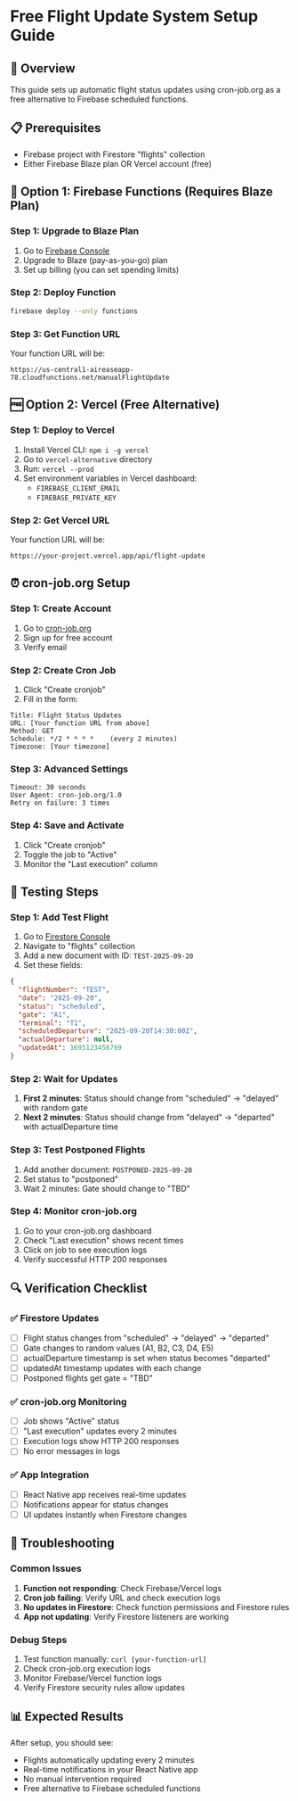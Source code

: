 # Free Flight Update System Setup Guide

## 🎯 Overview
This guide sets up automatic flight status updates using cron-job.org as a free alternative to Firebase scheduled functions.

## 📋 Prerequisites
- Firebase project with Firestore "flights" collection
- Either Firebase Blaze plan OR Vercel account (free)

## 🚀 Option 1: Firebase Functions (Requires Blaze Plan)

### Step 1: Upgrade to Blaze Plan
1. Go to [Firebase Console](https://console.firebase.google.com/project/aireaseapp-78/usage/details)
2. Upgrade to Blaze (pay-as-you-go) plan
3. Set up billing (you can set spending limits)

### Step 2: Deploy Function
```bash
firebase deploy --only functions
```

### Step 3: Get Function URL
Your function URL will be:
```
https://us-central1-aireaseapp-78.cloudfunctions.net/manualFlightUpdate
```

## 🆓 Option 2: Vercel (Free Alternative)

### Step 1: Deploy to Vercel
1. Install Vercel CLI: `npm i -g vercel`
2. Go to `vercel-alternative` directory
3. Run: `vercel --prod`
4. Set environment variables in Vercel dashboard:
   - `FIREBASE_CLIENT_EMAIL`
   - `FIREBASE_PRIVATE_KEY`

### Step 2: Get Vercel URL
Your function URL will be:
```
https://your-project.vercel.app/api/flight-update
```

## ⏰ cron-job.org Setup

### Step 1: Create Account
1. Go to [cron-job.org](https://cron-job.org)
2. Sign up for free account
3. Verify email

### Step 2: Create Cron Job
1. Click "Create cronjob"
2. Fill in the form:

```
Title: Flight Status Updates
URL: [Your function URL from above]
Method: GET
Schedule: */2 * * * *    (every 2 minutes)
Timezone: [Your timezone]
```

### Step 3: Advanced Settings
```
Timeout: 30 seconds
User Agent: cron-job.org/1.0
Retry on failure: 3 times
```

### Step 4: Save and Activate
1. Click "Create cronjob"
2. Toggle the job to "Active"
3. Monitor the "Last execution" column

## 🧪 Testing Steps

### Step 1: Add Test Flight
1. Go to [Firestore Console](https://console.firebase.google.com/project/aireaseapp-78/firestore)
2. Navigate to "flights" collection
3. Add a new document with ID: `TEST-2025-09-20`
4. Set these fields:

```json
{
  "flightNumber": "TEST",
  "date": "2025-09-20",
  "status": "scheduled",
  "gate": "A1",
  "terminal": "T1",
  "scheduledDeparture": "2025-09-20T14:30:00Z",
  "actualDeparture": null,
  "updatedAt": 1695123456789
}
```

### Step 2: Wait for Updates
1. **First 2 minutes**: Status should change from "scheduled" → "delayed" with random gate
2. **Next 2 minutes**: Status should change from "delayed" → "departed" with actualDeparture time

### Step 3: Test Postponed Flights
1. Add another document: `POSTPONED-2025-09-20`
2. Set status to "postponed"
3. Wait 2 minutes: Gate should change to "TBD"

### Step 4: Monitor cron-job.org
1. Go to your cron-job.org dashboard
2. Check "Last execution" shows recent times
3. Click on job to see execution logs
4. Verify successful HTTP 200 responses

## 🔍 Verification Checklist

### ✅ Firestore Updates
- [ ] Flight status changes from "scheduled" → "delayed" → "departed"
- [ ] Gate changes to random values (A1, B2, C3, D4, E5)
- [ ] actualDeparture timestamp is set when status becomes "departed"
- [ ] updatedAt timestamp updates with each change
- [ ] Postponed flights get gate = "TBD"

### ✅ cron-job.org Monitoring
- [ ] Job shows "Active" status
- [ ] "Last execution" updates every 2 minutes
- [ ] Execution logs show HTTP 200 responses
- [ ] No error messages in logs

### ✅ App Integration
- [ ] React Native app receives real-time updates
- [ ] Notifications appear for status changes
- [ ] UI updates instantly when Firestore changes

## 🚨 Troubleshooting

### Common Issues
1. **Function not responding**: Check Firebase/Vercel logs
2. **Cron job failing**: Verify URL and check execution logs
3. **No updates in Firestore**: Check function permissions and Firestore rules
4. **App not updating**: Verify Firestore listeners are working

### Debug Steps
1. Test function manually: `curl [your-function-url]`
2. Check cron-job.org execution logs
3. Monitor Firebase/Vercel function logs
4. Verify Firestore security rules allow updates

## 📊 Expected Results

After setup, you should see:
- Flights automatically updating every 2 minutes
- Real-time notifications in your React Native app
- No manual intervention required
- Free alternative to Firebase scheduled functions
